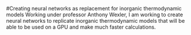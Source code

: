 #Creating neural networks as replacement for inorganic thermodynamic models
Working under professor Anthony Wexler, I am working to create neural networks to replicate inorganic thermodynamic models that will be able to be used on a GPU and make much faster calculations.
